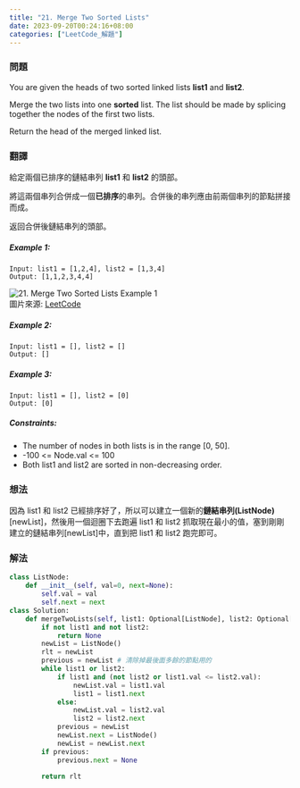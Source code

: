 ```yaml
---
title: "21. Merge Two Sorted Lists"
date: 2023-09-20T00:24:16+08:00
categories: ["LeetCode_解題"]
---
```

### 問題
You are given the heads of two sorted linked lists **list1** and **list2**.

Merge the two lists into one **sorted** list. The list should be made by splicing together the nodes of the first two lists.

Return the head of the merged linked list.
 ### 翻譯
給定兩個已排序的鏈結串列 **list1** 和 **list2** 的頭部。

將這兩個串列合併成一個**已排序**的串列。合併後的串列應由前兩個串列的節點拼接而成。

返回合併後鏈結串列的頭部。
##### Example 1:
    Input: list1 = [1,2,4], list2 = [1,3,4]
    Output: [1,1,2,3,4,4]
![21. Merge Two Sorted Lists Example 1](https://assets.leetcode.com/uploads/2020/10/03/merge_ex1.jpg "21. Merge Two Sorted Lists Example 1")  
圖片來源: [LeetCode](https://leetcode.com/problems/merge-two-sorted-lists/)  
##### Example 2:
    Input: list1 = [], list2 = []
    Output: []
##### Example 3:
    Input: list1 = [], list2 = [0]
    Output: [0]

##### Constraints:
- The number of nodes in both lists is in the range [0, 50].
- -100 <= Node.val <= 100
- Both list1 and list2 are sorted in non-decreasing order.

### 想法 
因為 list1 和 list2 已經排序好了，所以可以建立一個新的**鏈結串列(ListNode)**[newList]，然後用一個迴圈下去跑遍 list1  和 list2 抓取現在最小的值，塞到剛剛建立的鏈結串列[newList]中，直到把 list1 和 list2 跑完即可。
### 解法 
```python
class ListNode:
    def __init__(self, val=0, next=None):
        self.val = val
        self.next = next
class Solution:
    def mergeTwoLists(self, list1: Optional[ListNode], list2: Optional[ListNode]) -> Optional[ListNode]:
        if not list1 and not list2:
            return None
        newList = ListNode()
        rlt = newList
        previous = newList # 清除掉最後面多餘的節點用的
        while list1 or list2:
            if list1 and (not list2 or list1.val <= list2.val):
                newList.val = list1.val
                list1 = list1.next
            else:
                newList.val = list2.val
                list2 = list2.next
            previous = newList
            newList.next = ListNode()
            newList = newList.next
        if previous:
            previous.next = None

        return rlt
```